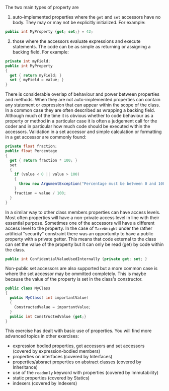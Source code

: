 The two main types of property are 

1. auto-implemented properties where the `get` and `set` accessors have no body.
They may or may not be explicitly initialized.  For example:
``` csharp
public int MyProperty {get; set;} = 42;
```
2. those where the accessors evaluate expressions and execute statements.  The code can
be as simple as returning or assigning a backing field.  For example:
``` csharp
private int myField;
public int MyProperty
{
  get { return myField; }
  set { myField = value; }
}
```

There is considerable overlap of behaviour and power between properties and methods. 
When they are not auto-implemented properties can contain any statement or expression
that can appear within the scope of the class.  In a common case they are often described
as wrapping a backing field.
Although much of the time it is obvious whether to code behaviour as a property or method in a particular case it is
often a judgement call for the coder and in particular how much code should be
executed within the accessors.  Validation in a set accessor and simple calculation or formatting in a
get accessor are commonly found:
``` csharp
private float fraction;
public float Percentage
{
  get { return fraction * 100; }
  set 
  {
    if (value < 0 || value > 100)
    {
      throw new ArgumentException("Percentage must be between 0 and 100");
    }
    fraction = value / 100;
  }
}
```
In a similar way to other class members properties can have access levels.
Most often properties will have a non-private access level in line with
their essential purpose.  Sometimes one of the accessors will have
a different access level to the property.  In the case of `TareWeight`
under the rather artificial "security" constraint there was an opportunity
to have a public property with a private getter.  This means that code external
to the class can set the value of the property but it can only be read (get) by code within
the class.
``` csharp
public int ConfidentialValueUsedInternally {private get; set; }
```
Non-public set accessors are also supported but a more common case is where
the set accessor may be ommitted completely.  This is maybe because
the value of the property is set in the class's constructor.
``` csharp
public class MyClass
{
  public MyClass( int importantValue)
  {
    ConstructedValue = importantValue;
  }
  public int ConstructedValue {get;} 
}
```
This exercise has dealt with basic use of properties.  You will find more advanced
topics in other exercises:
- expression bodied properties, get accessors and set accessors (covered by expression-bodied members)
- properties on interfaces (covered by Interfaces)
- properties/absract properties on abstract classes (covered by Inheritance)
- use of the `readonly` keyword with properties (covered by Immutability)
- static properties (covered by Statics)
- indexers (covered by Indexers)
